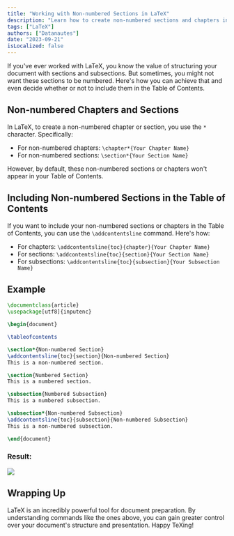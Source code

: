 ```yaml
---
title: "Working with Non-numbered Sections in LaTeX"
description: "Learn how to create non-numbered sections and chapters in LaTeX and decide whether or not to include them in the Table of Contents. Dive deep into the commands and techniques for a better document structuring experience."
tags: ["LaTeX"]
authors: ["Datanautes"]
date: "2023-09-21"
isLocalized: false
---
```


If you've ever worked with LaTeX, you know the value of structuring your document with sections and subsections. But sometimes, you might not want these sections to be numbered. Here's how you can achieve that and even decide whether or not to include them in the Table of Contents.

## Non-numbered Chapters and Sections

In LaTeX, to create a non-numbered chapter or section, you use the `*` character. Specifically:

- For non-numbered chapters: `\chapter*{Your Chapter Name}`
- For non-numbered sections: `\section*{Your Section Name}`

However, by default, these non-numbered sections or chapters won't appear in your Table of Contents.

## Including Non-numbered Sections in the Table of Contents

If you want to include your non-numbered sections or chapters in the Table of Contents, you can use the `\addcontentsline` command. Here's how:

- For chapters: `\addcontentsline{toc}{chapter}{Your Chapter Name}`
- For sections: `\addcontentsline{toc}{section}{Your Section Name}`
- For subsections: `\addcontentsline{toc}{subsection}{Your Subsection Name}`

## Example

```latex
\documentclass{article}
\usepackage[utf8]{inputenc}

\begin{document}

\tableofcontents

\section*{Non-numbered Section}
\addcontentsline{toc}{section}{Non-numbered Section}
This is a non-numbered section.

\section{Numbered Section}
This is a numbered section.

\subsection{Numbered Subsection}
This is a numbered subsection.

\subsection*{Non-numbered Subsection}
\addcontentsline{toc}{subsection}{Non-numbered Subsection}
This is a non-numbered subsection.

\end{document}

```
### Result: 

![](@assets/images/working-with-non-numbered-sections-in-latex.png)

## Wrapping Up

LaTeX is an incredibly powerful tool for document preparation. By understanding commands like the ones above, you can gain greater control over your document's structure and presentation. Happy TeXing!